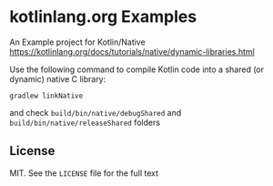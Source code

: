 # kotlinlang.org Examples


An Example project for Kotlin/Native
https://kotlinlang.org/docs/tutorials/native/dynamic-libraries.html

Use the following command to compile Kotlin code into
a shared (or dynamic) native C library:
```
gradlew linkNative
```
and check
`build/bin/native/debugShared`
and
`build/bin/native/releaseShared`
folders 

## License
MIT. See the `LICENSE` file for the full text

